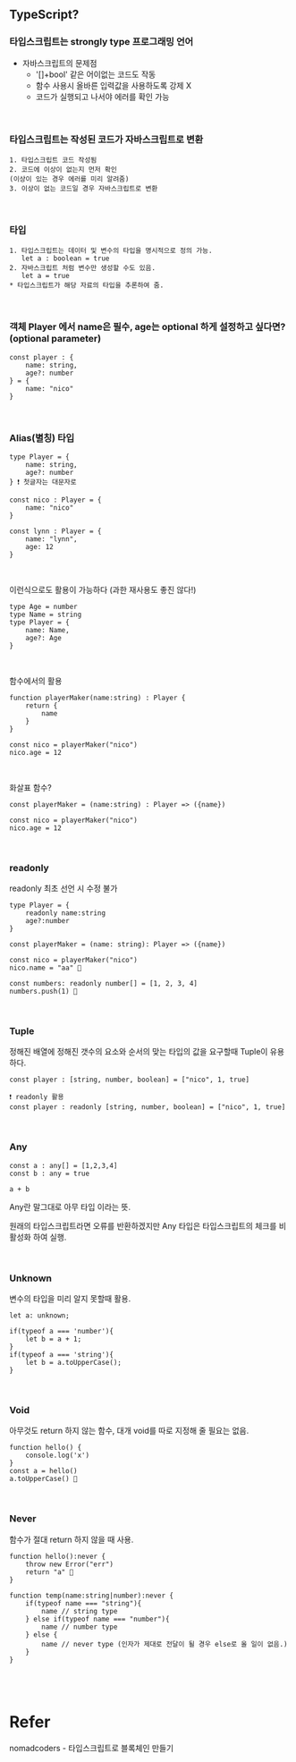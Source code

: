## TypeScript?

### 타입스크립트는 strongly type 프로그래밍 언어

+ 자바스크립트의 문제점
  - '[]+bool' 같은 어이없는 코드도 작동
  - 함수 사용시 올바른 입력값을 사용하도록 강제 X
  - 코드가 실행되고 나서야 에러를 확인 가능

<br>

### 타입스크립트는 작성된 코드가 자바스크립트로 변환

```
1. 타입스크립트 코드 작성됨
2. 코드에 이상이 없는지 먼저 확인
(이상이 있는 경우 에러를 미리 알려줌)
3. 이상이 없는 코드일 경우 자바스크립트로 변환
```
<br>

### 타입

```
1. 타입스크립트는 데이터 및 변수의 타입을 명시적으로 정의 가능.
   let a : boolean = true
2. 자바스크립트 처럼 변수만 생성할 수도 있음.
   let a = true
* 타입스크립트가 해당 자료의 타입을 추론하여 줌.
```
<br>

### 객체 Player 에서 name은 필수, age는 optional 하게 설정하고 싶다면? (optional parameter)

```
const player : {
    name: string,
    age?: number
} = {
    name: "nico"
}
```
<br>

### Alias(별칭) 타입
```
type Player = {
    name: string,
    age?: number
} ❗ 첫글자는 대문자로

const nico : Player = {
    name: "nico"
}

const lynn : Player = {
    name: "lynn",
    age: 12
}
```
<br>

이런식으로도 활용이 가능하다 (과한 재사용도 좋진 않다!)
```
type Age = number
type Name = string
type Player = {
    name: Name,
    age?: Age
}
```
<br>

함수에서의 활용
```
function playerMaker(name:string) : Player {
    return {
        name
    }
}

const nico = playerMaker("nico")
nico.age = 12
```
<br>

화살표 함수?
```
const playerMaker = (name:string) : Player => ({name})

const nico = playerMaker("nico")
nico.age = 12
```
<br>

### readonly
readonly 최초 선언 시 수정 불가
```
type Player = {
    readonly name:string
    age?:number
}

const playerMaker = (name: string): Player => ({name})

const nico = playerMaker("nico")
nico.name = "aa" 🚫
```

```
const numbers: readonly number[] = [1, 2, 3, 4]
numbers.push(1) 🚫
```

<br>

### Tuple
정해진 배열에 정해진 갯수의 요소와 순서의 맞는 타입의 값을 요구할때 Tuple이 유용하다.

```
const player : [string, number, boolean] = ["nico", 1, true]

❗ readonly 활용
const player : readonly [string, number, boolean] = ["nico", 1, true]
```

<br>

### Any
```
const a : any[] = [1,2,3,4]
const b : any = true

a + b
```
Any란 말그대로 아무 타입 이라는 뜻.

원래의 타입스크립트라면 오류를 반환하겠지만 Any 타입은 타입스크립트의 체크를 비활성화 하여 실행.

<br>

### Unknown
변수의 타입을 미리 알지 못할때 활용.
```
let a: unknown;

if(typeof a === 'number'){
    let b = a + 1;
}
if(typeof a === 'string'){
    let b = a.toUpperCase();
}
```

<br>

### Void
아무것도 return 하지 않는 함수, 대개 void를 따로 지정해 줄 필요는 없음.
```
function hello() {
    console.log('x')
}
const a = hello()
a.toUpperCase() 🚫
```

<br>

### Never
함수가 절대 return 하지 않을 때 사용.
```
function hello():never {
    throw new Error("err")
    return "a" 🚫
}

function temp(name:string|number):never {
    if(typeof name === "string"){
        name // string type
    } else if(typeof name === "number"){
        name // number type
    } else {
        name // never type (인자가 제대로 전달이 될 경우 else로 올 일이 없음.)
    } 
}
```

<br>
<br>

# Refer
nomadcoders - 타입스크립트로 블록체인 만들기
